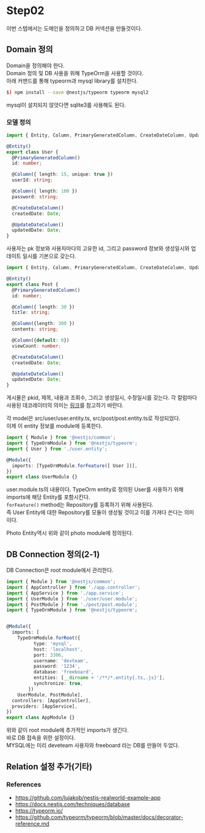 # Step02  
이번 스텝에서는 도메인을 정의하고 DB 커넥션을 만들것이다. 

## Domain 정의
Domain을 정의해야 한다.  
Domain 정의 및 DB 사용을 위해 TypeOrm을 사용할 것이다.  
아래 커맨드를 통해 typeorm과 mysql library를 설치한다.

```bash
$) npm install --save @nestjs/typeorm typeorm mysql2
```

mysql이 설치되지 않앗다면 sqlite3를 사용해도 된다. 

### 모델 정의  

```typescript
import { Entity, Column, PrimaryGeneratedColumn, CreateDateColumn, UpdateDateColumn } from 'typeorm';

@Entity()
export class User {
  @PrimaryGeneratedColumn()
  id: number;

  @Column({ length: 15, unique: true })
  userId: string;

  @Column({ length: 100 }) 
  password: string;

  @CreateDateColumn()
  createdDate: Date;

  @UpdateDateColumn()
  updatedDate: Date;
}
```
사용자는 pk 정보와 사용자마다의 고유한 id, 그리고 password 정보와 생성일시와 업데이트 일시를 기본으로 갖는다.   

```typescript
import { Entity, Column, PrimaryGeneratedColumn, CreateDateColumn, UpdateDateColumn } from 'typeorm';

@Entity()
export class Post {
  @PrimaryGeneratedColumn()
  id: number;

  @Column({ length: 30 })
  title: string;

  @Column({length: 300 })
  contents: string;

  @Column({default: 0})
  viewCount: number;

  @CreateDateColumn()
  createdDate: Date;

  @UpdateDateColumn()
  updatedDate: Date;
}
```

게시물은 pkid, 제목, 내용과 조회수, 그리고 생성일시, 수정일시를 갖는다. 
각 칼럼마다 사용된 데코레이터의 의미는 [링크](https://github.com/typeorm/typeorm/blob/master/docs/decorator-reference.md)를 참고하기 바란다. 

각 model은 src/user/user.entity.ts, src/post/post.entity.ts로 작성되었다.  
이제 이 entity 정보를 module에 등록한다.  

```typescript
import { Module } from '@nestjs/common';
import { TypeOrmModule } from '@nestjs/typeorm';
import { User } from './user.entity';

@Module({
  imports: [TypeOrmModule.forFeature([ User ])],
})
export class UserModule {}

```

user.module.ts의 내용이다. TypeOrm entity로 정의된 User를 사용하기 위해 imports에 해당 Entity를 포함시킨다.   
`forFeature()` method는 Repository를 등록하기 위해 사용된다.  
즉 User Entity에 대한 Repository를 모듈이 생성될 것이고 이를 가져다 쓴다는 의미이다.  

Photo Entity역시 위와 같이 photo module에 정의된다.



## DB Connection 정의(2-1)
DB Connection은 root module에서 관리한다.  

```typescript
import { Module } from '@nestjs/common';
import { AppController } from './app.controller';
import { AppService } from './app.service';
import { UserModule } from './user/user.module';
import { PostModule } from './post/post.module';
import { TypeOrmModule } from '@nestjs/typeorm';


@Module({
  imports: [
    TypeOrmModule.forRoot({
          type: 'mysql',
          host: 'localhost',
          port: 3306,
          username: 'devteam',
          password: '1234',
          database: 'freeboard',
          entities: [__dirname + '/**/*.entity{.ts,.js}'],
          synchronize: true,
        })
    UserModule, PostModule],
  controllers: [AppController],
  providers: [AppService],
})
export class AppModule {}
```  

위와 같이 root module에 추가적인 imports가 생긴다.  
바로 DB 접속을 위한 설정이다.  
MYSQL에는 미리 deveteam 사용자와 freeboard 라는 DB를 만들어 두었다.  




## Relation 설정 추가(기타)


### References
- https://github.com/lujakob/nestjs-realworld-example-app
- https://docs.nestjs.com/techniques/database
- https://typeorm.io/
- https://github.com/typeorm/typeorm/blob/master/docs/decorator-reference.md